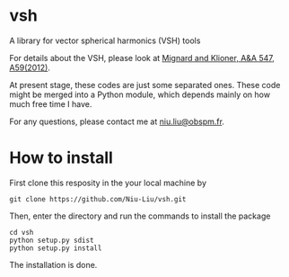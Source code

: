 # vsh
A library for vector spherical harmonics (VSH) tools

For details about the VSH, please look at [Mignard and Klioner, A&A 547, A59(2012)](https://ui.adsabs.harvard.edu/link_gateway/2012A&A...547A..59M/doi:10.1051/0004-6361/201219927).

At present stage, these codes are just some separated ones.
These code might be merged into a Python module, which depends mainly on how much free time I have. 

For any questions, please contact me at [niu.liu@obspm.fr](niu.liu@nju.edu.cn).


# How to install

First clone this resposity in the your local machine by
```
git clone https://github.com/Niu-Liu/vsh.git
```

Then, enter the directory and run the commands to install the package
```
cd vsh
python setup.py sdist
python setup.py install
```

The installation is done.

